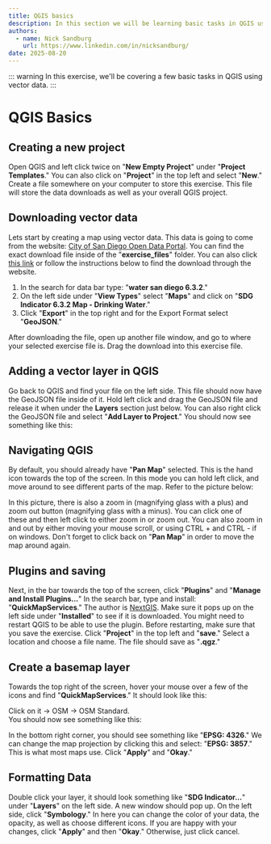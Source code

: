```yaml
---
title: QGIS basics
description: In this section we will be learning basic tasks in QGIS using vector data.
authors:
  - name: Nick Sandburg
    url: https://www.linkedin.com/in/nicksandburg/
date: 2025-08-20
---
```


::: warning
In this exercise, we'll be covering a few basic tasks in QGIS using vector data.
:::

# QGIS Basics

## Creating a new project
Open QGIS and left click twice on "**New Empty Project**" under "**Project Templates**."
You can also click on "**Project**" in the top left and select "**New**."
Create a file somewhere on your computer to store this exercise.
This file will store the data downloads as well as your overall QGIS project.

## Downloading vector data
Lets start by creating a map using vector data.
This data is going to come from the website: [City of San Diego Open Data Portal](https://www.inaturalist.org/).
You can find the exact download file inside of the "**exercise_files**" folder.
You can also click [this link](https://opendata.sandag.org/Sustainable-Development-Goals/SDG-Indicator-6-3-2-Map-Drinking-Water/ig5f-77ey)
 or follow the instructions below to find the download through the website.

 <Stepper 
  :steps="[
    { heading: 'water san diego 6.3.2', content: 'Step 1 content.'},
    { heading: 'Add data', content: 'Step 2 content' },
    { heading: 'Add images', content: 'Step 3 content' },
    { heading: 'Review', content: 'Step 4 content' }
  ]"
  :currentStep="2"
/>

1. In the search for data bar type: "**water san diego 6.3.2**." <br>
2. On the left side under "**View Types**" select "**Maps**" and click on "**SDG Indicator 6.3.2 Map - Drinking Water**." <br>
3. Click "**Export**" in the top right and for the Export Format select "**GeoJSON**."

After downloading the file, open up another file window, and go to where your selected exercise file is. 
Drag the download into this exercise file.

## Adding a vector layer in QGIS
Go back to QGIS and find your file on the left side.
This file should now have the GeoJSON file inside of it.
Hold left click and drag the GeoJSON file and release it when under the **Layers** section just below.
You can also right click the GeoJSON file and select "**Add Layer to Project**." You should now see something like this:

<ContentFigure 
   :imgSrc="'/exercise_files/images/pic1.png'"
   :style="{'width': '275px' }"
/>

## Navigating QGIS
By default, you should already have "**Pan Map**" selected.
This is the hand icon towards the top of the screen.
In this mode you can hold left click, and move around to see different parts of the map.
Refer to the picture below:

<ContentFigure 
   :imgSrc="'/exercise_files/images/pic4.png'"
   :description="'Pan Map icon'"
   :style="{'width': '300px' }"
/>

In this picture, there is also a zoom in (magnifying glass with a plus) and zoom out button (magnifying glass with a minus).
You can click one of these and then left click to either zoom in or zoom out.
You can also zoom in and out by either moving your mouse scroll, or using CTRL + and CTRL - if on windows.
Don't forget to click back on "**Pan Map**" in order to move the map around again.

## Plugins and saving
Next, in the bar towards the top of the screen, click "**Plugins**" and "**Manage and Install Plugins...**"
In the search bar, type and install: "**QuickMapServices**."
The author is [NextGIS](https://nextgis.com/).
Make sure it pops up on the left side under "**Installed**" to see if it is downloaded.
You might need to restart QGIS to be able to use the plugin.
Before restarting, make sure that you save the exercise.
Click "**Project**" in the top left and "**save**."
Select a location and choose a file name.
The file should save as "**.qgz**."

## Create a basemap layer
Towards the top right of the screen, hover your mouse over a few of the icons and find "**QuickMapServices**."
It should look like this:

<ContentFigure 
   :imgSrc="'/exercise_files/images/pic2.png'"
   :description="'QuickMapServices'"
   :style="{'width': '300px' }"
/>

Click on it -> OSM -> OSM Standard.<br> 
You should now see something like this:<br>

<ContentFigure 
   :imgSrc="'/exercise_files/images/pic3.png'"
   :description="'QuickMapServices'"
   :style="{'width': '275px' }"
/>

In the bottom right corner, you should see something like "**EPSG: 4326**."
We can change the map projection by clicking this and select: "**EPSG: 3857**." This is what most maps use.
Click "**Apply**" and "**Okay**."

## Formatting Data
Double click your layer, it should look something like "**SDG Indicator...**" under "**Layers**" on the left side.
A new window should pop up.
On the left side, click "**Symbology**."
In here you can change the color of your data, the opacity, as well as choose different icons.
If you are happy with your changes, click "**Apply**" and then "**Okay**." Otherwise, just click cancel.